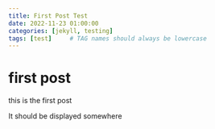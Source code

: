 ```yaml
---
title: First Post Test
date: 2022-11-23 01:00:00
categories: [jekyll, testing]
tags: [test]     # TAG names should always be lowercase
---
```

# first post

this is the first post

It should be displayed somewhere

